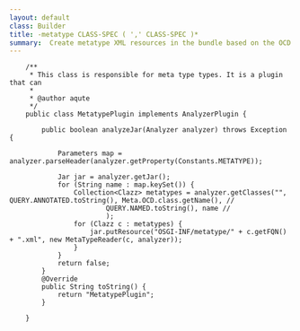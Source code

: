```yaml
---
layout: default
class: Builder
title: -metatype CLASS-SPEC ( ',' CLASS-SPEC )*   
summary:  Create metatype XML resources in the bundle based on the OCD annotations.
---
```


		/**
		 * This class is responsible for meta type types. It is a plugin that can
		 * 
		 * @author aqute
		 */
		public class MetatypePlugin implements AnalyzerPlugin {
		
			public boolean analyzeJar(Analyzer analyzer) throws Exception {
		
				Parameters map = analyzer.parseHeader(analyzer.getProperty(Constants.METATYPE));
		
				Jar jar = analyzer.getJar();
				for (String name : map.keySet()) {
					Collection<Clazz> metatypes = analyzer.getClasses("", QUERY.ANNOTATED.toString(), Meta.OCD.class.getName(), //
							QUERY.NAMED.toString(), name //
							);
					for (Clazz c : metatypes) {
						jar.putResource("OSGI-INF/metatype/" + c.getFQN() + ".xml", new MetaTypeReader(c, analyzer));
					}
				}
				return false;
			}
			@Override
			public String toString() {
				return "MetatypePlugin";
			}
		
		}
